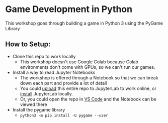 # Game Development in Python

This workshop goes through building a game in Python 3 using the PyGame Library

## How to Setup:

- Clone this repo to work locally
    - This workshop doesn't use Google Colab because Colab environments don't come with GPUs, so we can't run our games.
- Install a way to read Jupyter Notebooks
    - The workshop is offered through a Notebook so that we can break down each part and provide a lot of detail
    - You could [upload](https://jupyter.org/try) this entire repo to JupyterLab to work online, or [install](https://jupyter.org/install) JupyterLab locally.
    - Or, you could open the repo in [VS Code](https://code.visualstudio.com/download) and the Notebook can be viewed there
- Install the pygame library
    - `python3 -m pip install -U pygame --user`